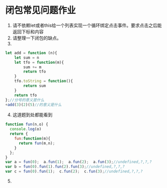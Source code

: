 # 闭包常见问题作业

1. 请不依赖let或者this给一个列表实现一个循环绑定点击事件。要求点击之后能返回下标和内容
2. 请整理一下闭包的缺点。
3.  

```js
let add = function (n){
    let sum = n
    let tfo = function(m){
		sum += m     	
        return tfo   
    }
    tfo.toString = function(){
        return sum
    }
    return tfo
};//分号的意义是什么
+add(3)(2)(5)//的意义是什么
```

4.  这道题到处都能看到 

```js
function fun(n,o) {
  console.log(o)
  return {
    fun:function(m){
      return fun(m,n);
    }
  };
}
var a = fun(0);  a.fun(1);  a.fun(2);  a.fun(3);//undefined,?,?,?
var b = fun(0).fun(1).fun(2).fun(3);//undefined,?,?,?
var c = fun(0).fun(1);  c.fun(2);  c.fun(3);//undefined,?,?,?
```

5. 

```js

```



